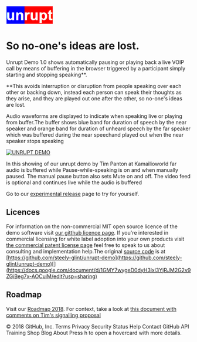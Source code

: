 ![](https://github.com/Unrupt/unrupt.github.io/blob/master/images/unrupt%20logo.PNG?raw=true)
# So no-one's ideas are lost.

Unrupt Demo 1.0 shows automatically pausing or playing back a live VOIP call by means of buffering in the browser triggered by a participant simply starting and stopping speaking**.  

‍**This avoids interruption or disruption from people speaking over each other or backing down, instead each person can speak their thoughts as they arise, and they are played out one after the other, so no-one's ideas are lost.

Audio waveforms are displayed to indicate when speaking live or playing from buffer.The buffer shows blue band for duration of speech by the near speaker and orange band for duration of unheard speech by the far speaker which was buffered during the near speechand played out when the near speaker stops speaking

[![UNRUPT DEMO](https://image.ibb.co/bHHDty/demo.png)](https://www.youtube.com/embed/az_g2tOxhPI?start=782&end=936&autoplay=1)

In this showing of our unrupt demo by Tim Panton at Kamailioworld far audio is buffered while Pause-while-speaking is on and when manually paused. The manual pause button also sets Mute on and off. The video feed is optional and continues live while the audio is buffered

Go to our [experimental release](https://b4oshany.github.io/unrupt-demo) page to try for yourself.

## **Licences**

For information on the non-commercial MIT open source licence of the demo software visit [our gitthub licence page](https://github.com/steely-glint/unrupt-demo/blob/master/LICENSE). If you're interested in commercial licensing for white label adoption into your own products visit [the commercial patent license page](https://docs.google.com/document/d/1Vllclet_HAtP1CSrq9xUfyZ9OAf53xEurgfGcryjurc/edit?usp=sharing) feel free to speak to us about consulting and implementation help.The original [source code](https://github.com/steely-glint/unrupt-demo) is at [https://github.com/steely-glint/unrupt-demo](https://github.com/steely-glint/unrupt-demo)[](https://docs.google.com/document/d/1GMY7wygeD0dyH3lxl3YjRJM2G2v9ZGiBeg7x-AOCuiM/edit?usp=sharing)

## **Roadmap**

Visit our [Roadmap 2018](https://docs.google.com/document/d/1Xf5LLFaNVRIa-bGX67v_XsYMWW4lbfdKqtzS3_iYNF4/edit#). For context, take a look at [this document with comments on Tim's signalling proposal](https://docs.google.com/document/d/1GMY7wygeD0dyH3lxl3YjRJM2G2v9ZGiBeg7x-AOCuiM/edit?usp=sharing)

</div>

</div>

© 2018 GitHub, Inc. Terms Privacy Security Status Help Contact GitHub API Training Shop Blog About Press h to open a hovercard with more details.




